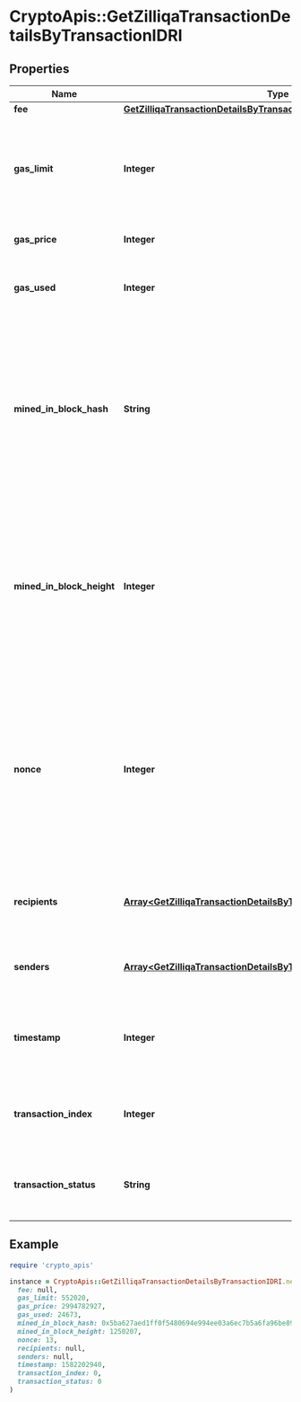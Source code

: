 # CryptoApis::GetZilliqaTransactionDetailsByTransactionIDRI

## Properties

| Name | Type | Description | Notes |
| ---- | ---- | ----------- | ----- |
| **fee** | [**GetZilliqaTransactionDetailsByTransactionIDRIFee**](GetZilliqaTransactionDetailsByTransactionIDRIFee.md) |  |  |
| **gas_limit** | **Integer** | Represents the maximum amount of gas allowed in the block in order to determine how many transactions it can fit. |  |
| **gas_price** | **Integer** | Defines the price of the gas. |  |
| **gas_used** | **Integer** | Defines how much of the gas for the block has been used. |  |
| **mined_in_block_hash** | **String** | Represents the hash of the block, which is its unique identifier. It represents a cryptographic digital fingerprint made by hashing the block header twice through the SHA256 algorithm. |  |
| **mined_in_block_height** | **Integer** | Represents the number of blocks in the blockchain preceding this specific block. Block numbers have no gaps. A blockchain usually starts with block 0 called the \&quot;Genesis block\&quot;. |  |
| **nonce** | **Integer** | Represents the sequential running number for an address, starting from 0 for the first transaction. E.g., if the nonce of a transaction is 10, it would be the 11th transaction sent from the sender&#39;s address. |  |
| **recipients** | [**Array&lt;GetZilliqaTransactionDetailsByTransactionIDRIRecipientsInner&gt;**](GetZilliqaTransactionDetailsByTransactionIDRIRecipientsInner.md) | Represents an object of addresses that receive the transactions. |  |
| **senders** | [**Array&lt;GetZilliqaTransactionDetailsByTransactionIDRISendersInner&gt;**](GetZilliqaTransactionDetailsByTransactionIDRISendersInner.md) | Represents an object of addresses that provide the funds. |  |
| **timestamp** | **Integer** | Defines the exact date/time when this block was mined in Unix Timestamp. |  |
| **transaction_index** | **Integer** | Defines the numeric representation of the transaction index. |  |
| **transaction_status** | **String** | Defines the status of the transaction, whether it is e.g. pending or complete. |  |

## Example

```ruby
require 'crypto_apis'

instance = CryptoApis::GetZilliqaTransactionDetailsByTransactionIDRI.new(
  fee: null,
  gas_limit: 552020,
  gas_price: 2994782927,
  gas_used: 24673,
  mined_in_block_hash: 0x5ba627aed1ff0f5480694e994ee03a6ec7b5a6fa96be899c84d52725f9830891,
  mined_in_block_height: 1250207,
  nonce: 13,
  recipients: null,
  senders: null,
  timestamp: 1582202940,
  transaction_index: 0,
  transaction_status: 0
)
```

